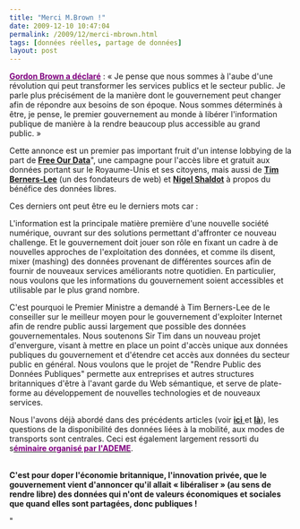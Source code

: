 ```yaml
---
title: "Merci M.Brown !"
date: 2009-12-10 10:47:04
permalink: /2009/12/merci-mbrown.html
tags: [données réelles, partage de données]
layout: post
---
```


<p class="MsoNormal"><strong><span><a href="http://3liz.com/blog/rldhont/index.php/?q=ven"><font color="#800080">Gordon Brown a déclaré</font></a></span></strong><span> : « Je pense que nous sommes à l'aube d'une révolution qui peut transformer les services publics et le secteur public. Je parle plus précisément de la manière dont le gouvernement peut changer afin de répondre aux besoins de son époque. Nous sommes déterminés à être, je pense, le premier gouvernement au monde à libérer l'information publique de manière à la rendre beaucoup plus accessible au grand public. »</span></p> <p class="MsoNormal"><span></span></p> <p class="MsoNormal"><span>Cette annonce est un premier pas important fruit d'un intense lobbying de la part de <strong><a href="http://www.freeourdata.org.uk/index.php">Free Our Data</a></strong>", une campagne pour l'accès libre et gratuit aux données portant sur le Royaume-Unis et ses citoyens, mais aussi de <strong><a href="http://www.number10.gov.uk/Pagetag/sir-tim-berners-lee">Tim Berners-Lee</a></strong> (un des fondateurs de web) et <strong><a href="http://www.number10.gov.uk/Pagetag/nigel-shadbolt">Nigel Shaldot</a></strong> à propos du bénéfice des données libres. </span></p> <p class="MsoNormal"><span></span></p>   <!--more-->  <p class="MsoNormal"><span>Ces derniers ont peut être eu le derniers mots car :</span></p> <p class="MsoNormal"><span>L'information est la principale matière première d'une nouvelle société numérique, ouvrant sur des solutions permettant d'affronter ce nouveau challenge. Et le gouvernement doit jouer son rôle en fixant un cadre à de nouvelles approches de l'exploitation des données, et comme ils disent, mixer (mashing) des données provenant de différentes sources afin de fournir de nouveaux services améliorants notre quotidien. En particulier, nous voulons que les informations du gouvernement soient accessibles et utilisable par le plus grand nombre.</span></p> <p class="MsoNormal"><span></span></p> <p class="MsoNormal"><span>C'est pourquoi le Premier Ministre a demandé à Tim Berners-Lee de le conseiller sur le meilleur moyen pour le gouvernement d'exploiter Internet afin de rendre public aussi largement que possible des données gouvernementales. Nous soutenons Sir Tim dans un nouveau projet d'envergure, visant à mettre en place un point d'accès unique aux données publiques du gouvernement et d'étendre cet accès aux données du secteur public en général. Nous voulons que le projet de "Rendre Public des Données Publiques" permette aux entreprises et autres structures britanniques d'être à l'avant garde du Web sémantique, et serve de plate-forme au développement de nouvelles technologies et de nouveaux services.</span></p> <p class="MsoNormal"><span></span></p> <p class="MsoNormal"><span>Nous l'avons déjà abordé dans des précédents articles (voir <strong><a href="https://gabrielplassat.github.io/transportsdufutur/2009/11/participation-des-usagersinternautes-a-linformation-deplacements.html">ici<span style="font-weight: normal"> </span></a></strong>et <strong><a href="http://www.typepad.com/site/blogs/6a0120a66d2ad4970b0128756e7ed4970c/post/6a0120a66d2ad4970b012875a85d74970c/edithttp:/transportsdufutur.ademe.fr/blog/2009/11/open-source-mobilites-quels-avantages-quelles-consequences.html">là</a></strong>), les questions de la disponibilité des données liées à la mobilité, aux modes de transports sont centrales. Ceci est également largement ressorti du s<strong><a href="http://transportsdufutur.ademe.fr"><font color="#800080">éminaire organisé par l'ADEME</font></a></strong>.</span></p> <p class="MsoNormal"><span></span><br /><strong><span>C'est pour doper l'économie britannique, l'innovation privée, que le gouvernement vient d'annoncer qu'il allait « libéraliser » (au sens de rendre libre) des données qui n'ont de valeurs économiques et sociales que quand elles sont partagées, donc publiques !</span></strong></p>"
